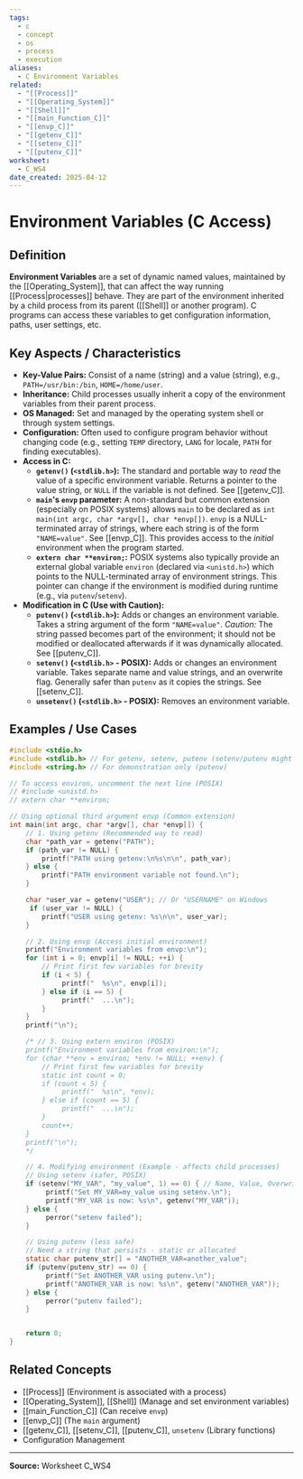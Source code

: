 ```yaml
---
tags:
  - c
  - concept
  - os
  - process
  - execution
aliases:
  - C Environment Variables
related:
  - "[[Process]]"
  - "[[Operating_System]]"
  - "[[Shell]]"
  - "[[main_Function_C]]"
  - "[[envp_C]]"
  - "[[getenv_C]]"
  - "[[setenv_C]]"
  - "[[putenv_C]]"
worksheet:
  - C_WS4
date_created: 2025-04-12
---
```

# Environment Variables (C Access)

## Definition

**Environment Variables** are a set of dynamic named values, maintained by the [[Operating_System]], that can affect the way running [[Process|processes]] behave. They are part of the environment inherited by a child process from its parent ([[Shell]] or another program). C programs can access these variables to get configuration information, paths, user settings, etc.

## Key Aspects / Characteristics

- **Key-Value Pairs:** Consist of a name (string) and a value (string), e.g., `PATH=/usr/bin:/bin`, `HOME=/home/user`.
- **Inheritance:** Child processes usually inherit a copy of the environment variables from their parent process.
- **OS Managed:** Set and managed by the operating system shell or through system settings.
- **Configuration:** Often used to configure program behavior without changing code (e.g., setting `TEMP` directory, `LANG` for locale, `PATH` for finding executables).
- **Access in C:**
    - **`getenv()` (`<stdlib.h>`):** The standard and portable way to *read* the value of a specific environment variable. Returns a pointer to the value string, or `NULL` if the variable is not defined. See [[getenv_C]].
    - **`main`'s `envp` parameter:** A non-standard but common extension (especially on POSIX systems) allows `main` to be declared as `int main(int argc, char *argv[], char *envp[])`. `envp` is a NULL-terminated array of strings, where each string is of the form `"NAME=value"`. See [[envp_C]]. This provides access to the *initial* environment when the program started.
    - **`extern char **environ;`:** POSIX systems also typically provide an external global variable `environ` (declared via `<unistd.h>`) which points to the NULL-terminated array of environment strings. This pointer can change if the environment is modified during runtime (e.g., via `putenv`/`setenv`).
- **Modification in C (Use with Caution):**
    - **`putenv()` (`<stdlib.h>`):** Adds or changes an environment variable. Takes a string argument of the form `"NAME=value"`. *Caution:* The string passed becomes part of the environment; it should not be modified or deallocated afterwards if it was dynamically allocated. See [[putenv_C]].
    - **`setenv()` (`<stdlib.h>` - POSIX):** Adds or changes an environment variable. Takes separate name and value strings, and an overwrite flag. Generally safer than `putenv` as it copies the strings. See [[setenv_C]].
    - **`unsetenv()` (`<stdlib.h>` - POSIX):** Removes an environment variable.

## Examples / Use Cases

```c
#include <stdio.h>
#include <stdlib.h> // For getenv, setenv, putenv (setenv/putenv might need _POSIX_C_SOURCE)
#include <string.h> // For demonstration only (putenv)

// To access environ, uncomment the next line (POSIX)
// #include <unistd.h>
// extern char **environ;

// Using optional third argument envp (Common extension)
int main(int argc, char *argv[], char *envp[]) {
    // 1. Using getenv (Recommended way to read)
    char *path_var = getenv("PATH");
    if (path_var != NULL) {
        printf("PATH using getenv:\n%s\n\n", path_var);
    } else {
        printf("PATH environment variable not found.\n");
    }

    char *user_var = getenv("USER"); // Or "USERNAME" on Windows
     if (user_var != NULL) {
        printf("USER using getenv: %s\n\n", user_var);
    }

    // 2. Using envp (Access initial environment)
    printf("Environment variables from envp:\n");
    for (int i = 0; envp[i] != NULL; ++i) {
        // Print first few variables for brevity
        if (i < 5) {
             printf("  %s\n", envp[i]);
        } else if (i == 5) {
             printf("  ...\n");
        }
    }
    printf("\n");

    /* // 3. Using extern environ (POSIX)
    printf("Environment variables from environ:\n");
    for (char **env = environ; *env != NULL; ++env) {
        // Print first few variables for brevity
        static int count = 0;
        if (count < 5) {
             printf("  %s\n", *env);
        } else if (count == 5) {
             printf("  ...\n");
        }
        count++;
    }
    printf("\n");
    */

    // 4. Modifying environment (Example - affects child processes)
    // Using setenv (safer, POSIX)
    if (setenv("MY_VAR", "my_value", 1) == 0) { // Name, Value, Overwrite=1
         printf("Set MY_VAR=my_value using setenv.\n");
         printf("MY_VAR is now: %s\n", getenv("MY_VAR"));
    } else {
         perror("setenv failed");
    }

    // Using putenv (less safe)
    // Need a string that persists - static or allocated
    static char putenv_str[] = "ANOTHER_VAR=another_value";
    if (putenv(putenv_str) == 0) {
         printf("Set ANOTHER_VAR using putenv.\n");
         printf("ANOTHER_VAR is now: %s\n", getenv("ANOTHER_VAR"));
    } else {
         perror("putenv failed");
    }


    return 0;
}
```

## Related Concepts
- [[Process]] (Environment is associated with a process)
- [[Operating_System]], [[Shell]] (Manage and set environment variables)
- [[main_Function_C]] (Can receive `envp`)
- [[envp_C]] (The `main` argument)
- [[getenv_C]], [[setenv_C]], [[putenv_C]], `unsetenv` (Library functions)
- Configuration Management

---
**Source:** Worksheet C_WS4